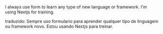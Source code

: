 I always use form to learn any type of new language or framework. I'm using Nextjs for training.

traduzido: Sempre uso formulario para aprender qualquer tipo de linguagem ou framework novo. Estou usando Nextjs para treinar.
